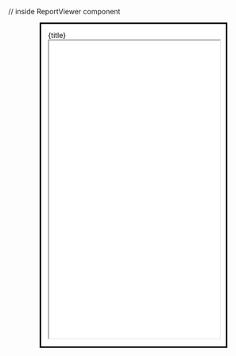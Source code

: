// inside ReportViewer component
<Dialog open={open} onClose={onClose} maxWidth="lg" fullWidth>
  <DialogTitle>{title}</DialogTitle>
  <DialogContent dividers>
    <iframe
      src={bufferData}
      title="Report View"
      width="100%"
      height="600px"
      style={{ border: 'none' }}
    />
  </DialogContent>
  <DialogActions>
    <Button onClick={() => onDownloadPDF(selectedRow)} color="primary">Download PDF</Button>
    <Button onClick={onClose} color="secondary">Close</Button>
  </DialogActions>
</Dialog>